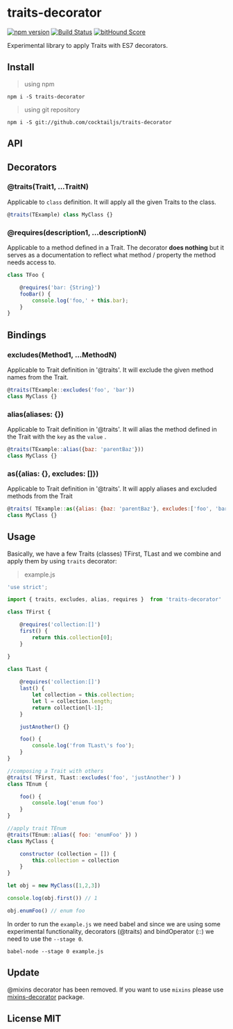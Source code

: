 # traits-decorator

[![npm version](https://badge.fury.io/js/traits-decorator.svg)](http://badge.fury.io/js/traits-decorator)
[![Build Status](https://travis-ci.org/CocktailJS/traits-decorator.svg)](https://travis-ci.org/CocktailJS/traits-decorator)
[![bitHound Score](https://www.bithound.io/github/CocktailJS/traits-decorator/badges/score.svg)](https://www.bithound.io/github/CocktailJS/traits-decorator)

Experimental library to apply Traits with ES7 decorators.

## Install

> using npm

```
npm i -S traits-decorator
```


> using git repository
 
```
npm i -S git://github.com/cocktailjs/traits-decorator
```

## API

## Decorators

### @traits(Trait1, ...TraitN)
Applicable to `class` definition. It will apply all the given Traits to the class.

```js
@traits(TExample) class MyClass {}
```

### @requires(description1, ...descriptionN)
Applicable to a method defined in a Trait. The decorator **does nothing** but it serves as a documentation to reflect what method / property the method needs access to.

```js
class TFoo {

    @requires('bar: {String}')
    fooBar() {
        console.log('foo,' + this.bar);
    }
}
```

## Bindings

### excludes(Method1, ...MethodN)
Applicable to Trait definition in '@traits'. It will exclude the given method names from the Trait.

```js
@traits(TExample::excludes('foo', 'bar')) 
class MyClass {}
```

### alias(aliases: {})
Applicable to Trait definition in '@traits'. It will alias the method defined in the Trait with the `key` as the `value` .

```js
@traits(TExample::alias({baz: 'parentBaz'}))
class MyClass {}
```

### as({alias: {}, excludes: []})
Applicable to Trait definition in '@traits'. It will apply aliases and excluded methods from the Trait

```js
@traits( TExample::as({alias: {baz: 'parentBaz'}, excludes:['foo', 'bar'] }) )
class MyClass {}
```


## Usage
Basically, we have a few Traits (classes) TFirst, TLast and we combine and apply them by using `traits` decorator:

> example.js

```js
'use strict';

import { traits, excludes, alias, requires }  from 'traits-decorator'

class TFirst {

    @requires('collection:[]')
    first() {
        return this.collection[0];
    }

}

class TLast {
    
    @requires('collection:[]')
    last() {
        let collection = this.collection;
        let l = collection.length;
        return collection[l-1];
    }

    justAnother() {}

    foo() {
        console.log('from TLast\'s foo');
    }
}

//composing a Trait with others
@traits( TFirst, TLast::excludes('foo', 'justAnother') )
class TEnum {

    foo() {
        console.log('enum foo')
    }
}

//apply trait TEnum
@traits(TEnum::alias({ foo: 'enumFoo' }) )
class MyClass {

    constructor (collection = []) {
        this.collection = collection
    }
}

let obj = new MyClass([1,2,3])

console.log(obj.first()) // 1

obj.enumFoo() // enum foo

```


In order to run the `example.js` we need babel and since we are using some experimental functionality, decorators (@traits) and bindOperator (::) we need to use the `--stage 0`.


```
babel-node --stage 0 example.js
```


## Update
@mixins decorator has been removed. If you want to use `mixins` please use [mixins-decorator](https://www.npmjs.com/package/mixins-decorator) package.

## License MIT

